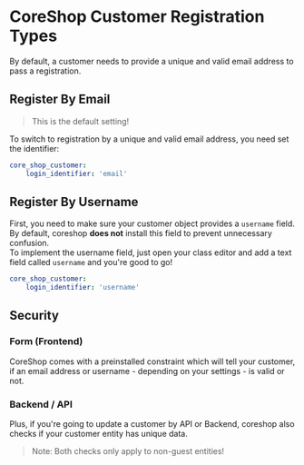 # CoreShop Customer Registration Types
By default, a customer needs to provide a unique and valid email address to pass a registration.

## Register By Email
> This is the default setting!

To switch to registration by a unique and valid email address, you need set the identifier:

```yaml
core_shop_customer:
    login_identifier: 'email'
```

## Register By Username
First, you need to make sure your customer object provides a `username` field.	
By default, coreshop **does not** install this field to prevent unnecessary confusion.	
To implement the username field, just open your class editor and add a text field called `username` and you're good to go!

```yaml
core_shop_customer:
    login_identifier: 'username'
```

## Security

### Form (Frontend)
CoreShop comes with a preinstalled constraint which will tell your customer, if an email address or username - depending on your settings - is valid or not.

### Backend / API
Plus, if you're going to update a customer by API or Backend, coreshop also checks if your customer entity has unique data.

> Note: Both checks only apply to non-guest entities!

